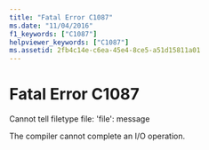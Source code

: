 ```yaml
---
title: "Fatal Error C1087"
ms.date: "11/04/2016"
f1_keywords: ["C1087"]
helpviewer_keywords: ["C1087"]
ms.assetid: 2fb4c14e-c6ea-45e4-8ce5-a51d15811a01
---
```

# Fatal Error C1087

Cannot tell filetype file: 'file': message

The compiler cannot complete an I/O operation.

